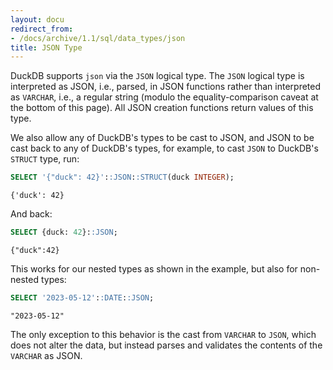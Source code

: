 ```yaml
---
layout: docu
redirect_from:
- /docs/archive/1.1/sql/data_types/json
title: JSON Type
---
```


DuckDB supports `json` via the `JSON` logical type.
The `JSON` logical type is interpreted as JSON, i.e., parsed, in JSON functions rather than interpreted as `VARCHAR`, i.e., a regular string (modulo the equality-comparison caveat at the bottom of this page).
All JSON creation functions return values of this type.

We also allow any of DuckDB's types to be cast to JSON, and JSON to be cast back to any of DuckDB's types, for example, to cast `JSON` to DuckDB's `STRUCT` type, run:

```sql
SELECT '{"duck": 42}'::JSON::STRUCT(duck INTEGER);
```

```text
{'duck': 42}
```

And back:

```sql
SELECT {duck: 42}::JSON;
```

```text
{"duck":42}
```

This works for our nested types as shown in the example, but also for non-nested types:

```sql
SELECT '2023-05-12'::DATE::JSON;
```

```text
"2023-05-12"
```

The only exception to this behavior is the cast from `VARCHAR` to `JSON`, which does not alter the data, but instead parses and validates the contents of the `VARCHAR` as JSON.